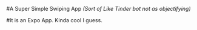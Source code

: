 #A Super Simple Swiping App
_(Sort of Like Tinder bot not as objectifying)_

#It is an Expo App. Kinda cool I guess.
